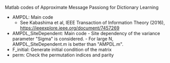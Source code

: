 Matlab codes of Approximate Message Passiong for Dictionary Learning 

- AMPDL: Main code
	- See Kabashima et al, IEEE Transaction of Information Theory (2016), https://ieeexplore.ieee.org/document/7457269
- AMPDL_SiteDependent: Main code
        - Site dependency of the variance parameter "Sigma" is considered.
        - For large N, AMPDL_SiteDependent.m is better than "AMPDL.m".
- F_initial: Generate initial condition of the matrix
- perm: Check the permutation indices and parity
